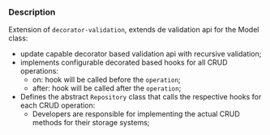### Description

Extension of `decorator-validation`, extends de validation api for the Model class:
- update capable decorator based validation api with recursive validation;
- implements configurable decorated based hooks for all CRUD operations:
    - on<operation>: hook will be called before the `operation`;
    - after<operation>: hook will be called after the `operation`;
- Defines the abstract `Repository` class that calls the respective hooks for each CRUD operation:
    - Developers are responsible for implementing the actual CRUD methods for their storage systems;
